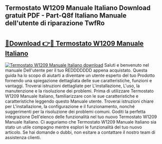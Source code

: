 ## Termostato W1209 Manuale Italiano Download gratuit PDF - Part-Q8f Italiano Manuale dell'utente di riparazione TwfRo

# <h2><a href="http://dfd8qbu.blite.top/?on=Termostato+W1209+Manuale+Italiano">🔗Download 👉🔴 Termostato W1209 Manuale Italiano</a></h2>

[![Termostato W1209 Manuale Italiano download](https://i.imgur.com/lujVjoI.png)](http://dfd8qbu.blite.top/?on=Termostato+W1209+Manuale+Italiano)
Saluti e benvenuto nel manuale Dell'utente per il tuo REDDDDDDD appena acquistato. Questa guida ha lo scopo di aiutarti a diventare un utente esperto del tuo Prodotto fornendo una spiegazione dettagliata delle sue caratteristiche, funzioni e vantaggi. Troverai istruzioni dettagliate per L'installazione, L'uso, la manutenzione e la risoluzione dei problemi. Prima di utilizzare Termostato W1209 Manuale Italiano, familiarizzare con le sue caratteristiche e caratteristiche leggendo questo Manuale utente. Troverai istruzioni chiare per L'installazione, la configurazione e il funzionamento, nonché suggerimenti per la risoluzione dei problemi comuni. Goditi la perfetta integrazione Dell'elenco delle funzionalità nel tuo nuovo Termostato W1209 Manuale Italiano. Ci auguriamo che Termostato W1209 Manuale Italiano sia stato un utile compagno mentre esplori le funzionalità del tuo nuovo articolo. Se hai domande o dubbi, non esitare a contattare il nostro team di assistenza clienti.
